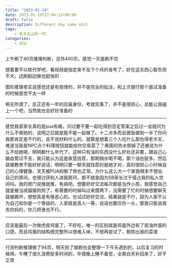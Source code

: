 ```yaml
---
title: "2023-01-19"
date: 2023-01-19T17:04:12+08:00
draft: false 
description: Different day same shit
tags: 
    - 有关北山的一切
categories: 
    - 日记
---
```

上午刷了40页推理判断，总共400页，感觉一天是刷不完

想着要不以练代学吧，看视频是指定来不及下个月的省考了，好在这东西心智负担不大，边刷剧边做也挺快的

图形推理老实说感觉还是有规律的，并不是完全的扯淡，和上次银行那个面试准备的时候感觉不太一样

嘛无所谓了，反正还有一年的应届身份，考就完事了，并不是很担心，总能让我碰上一个吧，当然我也会好好准备的

---

感觉我家家长真的是pua有瘾，问过要不要一起吃得到否定答案之后过一会就问为什么不做她的，说明之后就是能不能一起做了。十二点多而且做饭做到一半了你问我那肯定是不行的，且不说材料什么的，就算是想着三个人吃什么那也得老半天，难道当我是NPC点个料理按钮就能给你交易菜了？煮面的热水倒掉了还被说为什么不给她喝，明明都什么年代了，这种只有油的东西没什么好处还非要，跟自己心脑血管过不去，我只能认为这是故意找茬，那刷锅水喝不喝，那个油也挺多。然后就被教育不能好好说话，明明只要一聊天就找茬的是她才对，真的很担心小时候自己的心理健康，天天被PUA抑郁了倒也正常。为什么这么大一个家我根本不想出自己的房间，也很讨厌别人进我房间，那不就是因为SB家长过于侵占我的私人空间吗，我的房门说推就推，有病吧。想要好好交流每次都是当作小孩，我感觉自己就是被当成猫猫狗狗了，有需要的时候叫过来摸两下，没需要了忙的时候想要聊天就被踢开，想想真是有够恶心的。也试过好好交流，结果就是不行，因为人家不认为自己和你是一个等级的，人家就是高人一等，说话也要压你一头，那我只能说我去你妈的，你几把谁也不行。

---
应该是最后一次做虎皮鸡蛋了，不好吃，唯一的区别就是鸡蛋外边有了层油炸蛋的口感，而且鸡蛋的结构很完整所以很难入味，不想再尝试了，剔除出我的菜谱

---

行测判断推理做了94页，明天除了做题也会整理一下今天遇到的，以后复习的时候用，午睡了很久浪费挺多时间的，毕竟晚上睡不着觉，全靠白天补回来了，好不正常

